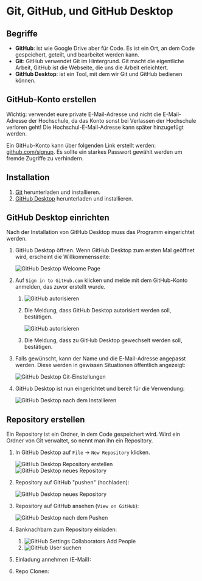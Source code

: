 # Git, GitHub, und GitHub Desktop

## Begriffe

- **GitHub**: ist wie Google Drive aber für Code. Es ist ein Ort, an dem Code gespeichert, geteilt, und bearbeitet werden kann.
- **Git**: GitHub verwendet Git im Hintergrund. Git macht die eigentliche Arbeit, GitHub ist die Webseite, die uns die Arbeit erleichtert.
- **GitHub Desktop**: ist ein Tool, mit dem wir Git und GitHub bedienen können.

## GitHub-Konto erstellen

Wichtig: verwendet eure private E-Mail-Adresse und nicht die E-Mail-Adresse der Hochschule, da das Konto sonst bei Verlassen der Hochschule verloren geht! Die Hochschul-E-Mail-Adresse kann später hinzugefügt werden.

Ein GitHub-Konto kann über folgenden Link erstellt werden: [github.com/signup](https://github.com/signup). Es sollte ein starkes Passwort gewählt werden um fremde Zugriffe zu verhindern.

## Installation

1. [Git](https://git-scm.com/download) herunterladen und installieren.
2. [GitHub Desktop](https://desktop.github.com/download/) herunterladen und installieren.

## GitHub Desktop einrichten

Nach der Installation von GitHub Desktop muss das Programm eingerichtet werden.

1. GitHub Desktop öffnen. Wenn GitHub Desktop zum ersten Mal geöffnet wird, erscheint die Willkommensseite:

    ![GitHub Desktop Welcome Page](images/github_desktop_welcome.png)

2. Auf `Sign in to GitHub.com` klicken und melde mit dem GitHub-Konto anmelden, das zuvor erstellt wurde.

   1. ![GitHub autorisieren](images/github_auth.png)
   2. Die Meldung, dass GitHub Desktop autorisiert werden soll, bestätigen.

        ![GitHub autorisieren](images/github_auth2.png)

   3. Die Meldung, dass zu GitHub Desktop gewechselt werden soll, bestätigen.

3. Falls gewünscht, kann der Name und die E-Mail-Adresse angepasst werden. Diese werden in gewissen Situationen öffentlich angezeigt:

    ![GitHub Desktop Git-Einstellungen](images/github_git_settings.png)

4. GitHub Desktop ist nun eingerichtet und bereit für die Verwendung:

    ![GitHub Desktop nach dem Installieren](images/github_done.png)

## Repository erstellen

Ein Repository ist ein Ordner, in dem Code gespeichert wird. Wird ein Ordner von Git verwaltet, so nennt man ihn ein Repository.

1. In GitHub Desktop auf `File` -> `New Repository` klicken.

    ![GitHub Desktop Repository erstellen](images/github_new_repo.png)
    ![GitHub Desktop neues Repository](images/github_new_repo2.png)

2. Repository auf GitHub "pushen" (hochladen):

    ![GitHub Desktop neues Repository](images/github_push.png)

3. Repository auf GitHub ansehen (`View on GitHub`):

    ![GitHub Desktop nach dem Pushen](images/github_push2.png)

4. Banknachbarn zum Repository einladen:

    1. ![GitHub Settings Collaborators Add People](images/github_collaborators.png)
    2. ![GitHub User suchen](images/github_search_user.png)

5. Einladung annehmen (E-Mail):

6. Repo Clonen:
